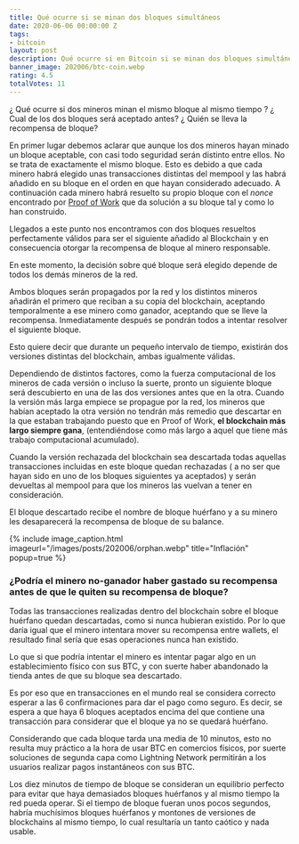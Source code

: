 ```yaml
---
title: Qué ocurre si se minan dos bloques simultáneos
date: 2020-06-06 00:00:00 Z
tags:
- bitcoin
layout: post
description: Qué ocurre si en Bitcoin si se minan dos bloques simultáneos
banner_image: 202006/btc-coin.webp
rating: 4.5
totalVotes: 11
---
```


¿ Qué ocurre si dos mineros minan el mismo bloque al mismo tiempo ? ¿ Cual de los dos bloques será aceptado antes? ¿ Quién se lleva la recompensa de bloque?

<!--more-->

En primer lugar debemos aclarar que aunque los dos mineros hayan minado un bloque aceptable, con casi todo seguridad serán distinto entre ellos. No se trata de exactamente el mismo bloque. Esto es debido a que cada minero habrá elegido unas transacciones distintas del mempool y las habrá añadido en su bloque en el orden en que hayan considerado adecuado. A continuación cada minero habrá resuelto su propio bloque con el *nonce* encontrado por [Proof of Work](/que-es-proof-of-work) que da solución a su bloque tal y como lo han construido.

Llegados a este punto nos encontramos con dos bloques resueltos perfectamente válidos para ser el siguiente añadido al Blockchain y en consecuencia otorgar la recompensa de bloque al minero responsable.

En este momento, la decisión sobre qué bloque será elegido depende de todos los demás mineros de la red.

Ambos bloques serán propagados por la red y los distintos mineros añadirán el primero que reciban a su copia del blockchain, aceptando temporalmente a ese minero como ganador, aceptando que se lleve la recompensa. Inmediatamente después se pondrán todos a intentar resolver el siguiente bloque.

Esto quiere decir que durante un pequeño intervalo de tiempo, existirán dos versiones distintas del blockchain, ambas igualmente válidas.

Dependiendo de distintos factores, como la fuerza computacional de los mineros de cada versión o incluso la suerte, pronto un siguiente bloque será descubierto en una de las dos versiones antes que en la otra. Cuando la versión más larga empiece se propague por la red, los mineros que habían aceptado la otra versión no tendrán más remedio que descartar en la que estaban trabajando puesto que en Proof of Work, **el blockchain más largo siempre gana**, (entendiéndose como más largo a aquel que tiene más trabajo computacional acumulado).

Cuando la versión rechazada del blockchain sea descartada todas aquellas transacciones incluidas en este bloque quedan rechazadas ( a no ser que hayan sido en uno de los bloques siguientes ya aceptados) y serán devueltas al mempool para que los mineros las vuelvan a tener en consideración.

El bloque descartado recibe el nombre de bloque huérfano y a su minero les desaparecerá la recompensa de bloque de su balance.

{% include image_caption.html imageurl="/images/posts/202006/orphan.webp" title="Inflación" popup=true %}

### ¿Podría el minero no-ganador haber gastado su recompensa antes de que le quiten su recompensa de bloque?

Todas las transacciones realizadas dentro del blockchain sobre el bloque huérfano quedan descartadas, como si nunca hubieran existido. Por lo que daría igual que el minero intentara mover su recompensa entre wallets, el resultado final sería que esas operaciones nunca han existido.

Lo que si que podría intentar el minero es intentar pagar algo en un establecimiento físico con sus BTC, y con suerte haber abandonado la tienda antes de que su bloque sea descartado.

Es por eso que en transacciones en el mundo real se considera correcto esperar a las 6 confirmaciones para dar el pago como seguro. Es decir, se espera a que haya 6 bloques aceptados encima del que contiene una transacción para considerar que el bloque ya no se quedará huérfano.

Considerando que cada bloque tarda una media de 10 minutos, esto no resulta muy práctico a la hora de usar BTC en comercios físicos, por suerte soluciones de segunda capa como Lightning Network permitirán a los usuarios realizar pagos instantáneos con sus BTC.

Los diez minutos de tiempo de bloque se consideran un equilibrio perfecto para evitar que haya demasiados bloques huérfanos y al mismo tiempo la red pueda operar. Si el tiempo de bloque fueran unos pocos segundos, habría muchísimos bloques huérfanos y montones de versiones de blockchains al mismo tiempo, lo cual resultaría un tanto caótico y nada usable.

